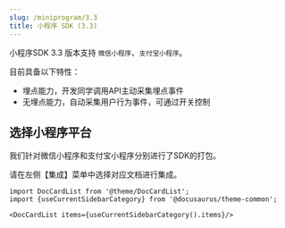 ```yaml
---
slug: /miniprogram/3.3
title: 小程序 SDK (3.3)
---
```



小程序SDK 3.3 版本支持 `微信小程序`、`支付宝小程序`。

目前具备以下特性：

- 埋点能力，开发同学调用API主动采集埋点事件
- 无埋点能力，自动采集用户行为事件，可通过开关控制

## 选择小程序平台

我们针对微信小程序和支付宝小程序分别进行了SDK的打包。

请在左侧【集成】菜单中选择对应文档进行集成。

```mdx-code-block
import DocCardList from '@theme/DocCardList';
import {useCurrentSidebarCategory} from '@docusaurus/theme-common';

<DocCardList items={useCurrentSidebarCategory().items}/>
```

